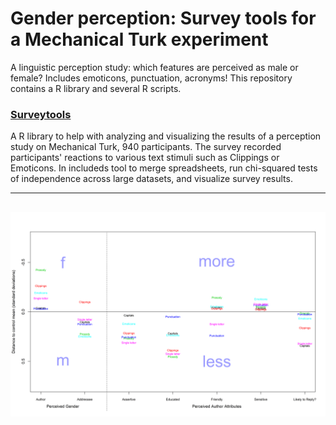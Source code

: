 # Gender perception: Survey tools for a Mechanical Turk experiment

A linguistic perception study: which features are perceived as male or female? Includes emoticons, punctuation, acronyms! 
This repository contains a R library and several R scripts. 

### [Surveytools](https://github.com/patrickschu/chapter3/blob/master/surveytools/R/surveytools.R)
A R library to help with analyzing and visualizing the results of a perception study on Mechanical Turk, 940 participants. The survey recorded participants' reactions to various text stimuli such as Clippings or Emoticons. In includeds tool to merge spreadsheets, run chi-squared tests of independence across large datasets, and visualize survey results. 

---
![alt text](https://github.com/patrickschu/chapter3/blob/master/rplots/testplot_keeper%20.png "Plot feature by category")
---





